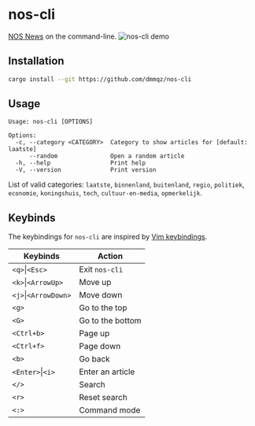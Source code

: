 # nos-cli
[NOS News](https://nos.nl) on the command-line.
![nos-cli demo](https://vhs.charm.sh/vhs-oqAsjzb3j6XOXGcdC4ioc.gif)

## Installation
```bash
cargo install --git https://github.com/dmmqz/nos-cli
```

## Usage
```
Usage: nos-cli [OPTIONS]

Options:
  -c, --category <CATEGORY>  Category to show articles for [default: laatste]
      --random               Open a random article
  -h, --help                 Print help
  -V, --version              Print version
```
List of valid categories: `laatste`, `binnenland`, `buitenland`, `regio`, `politiek`, `economie`, `koningshuis`, `tech`, `cultuur-en-media`, `opmerkelijk`.

## Keybinds
The keybindings for `nos-cli` are inspired by [Vim keybindings](https://www.vim.org/).

| Keybinds             | Action           |
|----------------------|------------------|
| `<q>`\|`<Esc>`       | Exit `nos-cli`   |
| `<k>`\|`<ArrowUp>`   | Move up          |
| `<j>`\|`<ArrowDown>` | Move down        |
| `<g>`                | Go to the top    |
| `<G>`                | Go to the bottom |
| `<Ctrl+b>`           | Page up          |
| `<Ctrl+f>`           | Page down        |
| `<b>`                | Go back          |
| `<Enter>`\|`<i>`     | Enter an article |
| `</>`                | Search           |
| `<r>`                | Reset search     |
| `<:>`                | Command mode     |
